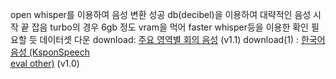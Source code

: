 open whisper를 이용하여 음성 변환 성공
db(decibel)을 이용하여 대략적인 음성 시작 끝 잡음
turbo의 경우 6gb 정도 vram을 먹어 faster whisper등을 이용한 확인 필요할 듯
데이터셋 다운
download: [주요 영역별 회의 음성](https://www.aihub.or.kr/aihubdata/data/view.do?currMenu=115&topMenu=100&aihubDataSe=realm&dataSetSn=464) (v1.1)
download(1) : [한국어 음성 (KsponSpeech  
eval other)](https://aihub.or.kr/aihubdata/data/view.do?currMenu=115&topMenu=100&aihubDataSe=realm&dataSetSn=123) (v1.0)